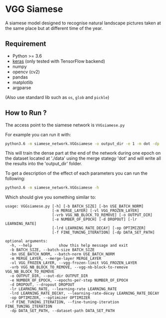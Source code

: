 # VGG Siamese

A siamese model designed to recognise natural landscape 
pictures taken at the same place but at different time 
of the year.

## Requirement

 - Python >= 3.6
 - [keras](keras.io) (only tested with TensorFlow backend)
 - numpy
 - opencv (cv2)
 - pandas
 - matplotlib
 - argparse
 
(Also use standard lib such as `os`, `glob` and `pickle`)

## How to Run ?

The access point to the siamese network is `VVGsiamese.py`

For example you can run it with:

```bash
python3.6 -m siamese_network.VGGsiamese -o output_dir -e 1 -m dot -dp ./data
```
   
This will train the dense part at the end of the network during one epoch on the dataset located at './data'
using the merge stategy 'dot' and will write all the results into the 'output_dir' folder.

To get a description of the effect of each parameters you can run the following:

```bash
python3.6 -m siamese_network.VGGsiamese -h
```

Which should give you something similar to:
 
```commandline
usage: VGGsiamese.py [-h] [-b BATCH_SIZE] [-bn USE_BATCH_NORM]
                     [-m MERGE_LAYER] [-vl VGG_FROZEN_LAYER]
                     [-vrb VGG_NB_BLOCK_TO_REMOVE] [-o OUTPUT_DIR]
                     [-e NUMBER_OF_EPOCH] [-d DROPOUT] [-lr LEARNING_RATE]
                     [-lrd LEARNING_RATE_DECAY] [-op OPTIMIZER]
                     [-f FINE_TUNING_ITERATION] [-dp DATA_SET_PATH]

optional arguments:
  -h, --help            show this help message and exit
  -b BATCH_SIZE, --batch-size BATCH_SIZE
  -bn USE_BATCH_NORM, --batch-norm USE_BATCH_NORM
  -m MERGE_LAYER, --merge-layer MERGE_LAYER
  -vl VGG_FROZEN_LAYER, --vgg-frozen-limit VGG_FROZEN_LAYER
  -vrb VGG_NB_BLOCK_TO_REMOVE, --vgg-nb-block-to-remove VGG_NB_BLOCK_TO_REMOVE
  -o OUTPUT_DIR, --out-dir OUTPUT_DIR
  -e NUMBER_OF_EPOCH, --epochs-per-step NUMBER_OF_EPOCH
  -d DROPOUT, --dropout DROPOUT
  -lr LEARNING_RATE, --learning-rate LEARNING_RATE
  -lrd LEARNING_RATE_DECAY, --learning-rate-decay LEARNING_RATE_DECAY
  -op OPTIMIZER, --optimizer OPTIMIZER
  -f FINE_TUNING_ITERATION, --fine-tuning-iteration FINE_TUNING_ITERATION
  -dp DATA_SET_PATH, --dataset-path DATA_SET_PATH
``` 
 
 
